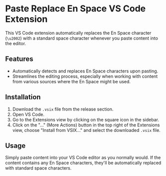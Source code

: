 # Paste Replace En Space VS Code Extension

This VS Code extension automatically replaces the En Space character (`\u2002`) with a standard space character whenever you paste content into the editor.

## Features

- Automatically detects and replaces En Space characters upon pasting.
- Streamlines the editing process, especially when working with content from various sources where the En Space might be used.

## Installation

1. Download the `.vsix` file from the release section.
2. Open VS Code.
3. Go to the Extensions view by clicking on the square icon in the sidebar.
4. Click on the "..." (More Actions) button in the top right of the Extensions view, choose "Install from VSIX..." and select the downloaded `.vsix` file.

## Usage

Simply paste content into your VS Code editor as you normally would. If the content contains any En Space characters, they'll be automatically replaced with standard space characters.